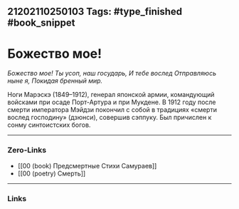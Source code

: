 21202110250103
Tags: #type_finished #book_snippet 
---
# Божество мое!

*Божество мое!
Ты усоп, наш государь,
И тебе вослед
Отправляюсь ныне я,
Покидая бренный мир.*

Ноги Марэскэ (1849–1912), генерал японской армии, командующий войсками при осаде Порт-Артура и при Мукдене. В 1912 году после смерти императора Мэйдзи покончил с собой в традициях «смерти вослед господину» (дзюнси), совершив сэппуку. Был причислен к сонму синтоистских богов. 

---
### Zero-Links
 - [[00 (book) Предсмертные Стихи Самураев]]
 - [[00 (poetry) Смерть]]
---
### Links
